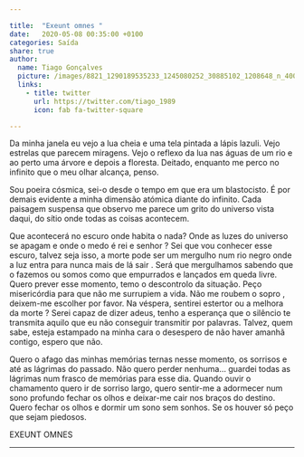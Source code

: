 ```yaml
---

title:  "Exeunt omnes "
date:   2020-05-08 00:35:00 +0100
categories: Saída
share: true
author:
  name: Tiago Gonçalves
  picture: /images/8821_1290189535233_1245080252_30885102_1208648_n_400x400.jpg
  links:
    - title: twitter
      url: https://twitter.com/tiago_1989
      icon: fab fa-twitter-square

---
```

Da minha janela eu vejo a lua cheia e uma tela pintada a lápis lazuli. Vejo estrelas que parecem miragens.
Vejo o reflexo da lua nas águas de um rio e ao perto uma árvore e depois a floresta.
Deitado, enquanto me perco no infinito que o meu olhar alcança, penso.

Sou poeira cósmica, sei-o desde o tempo em que era um blastocisto. É por demais evidente a minha dimensão atómica diante do infinito. Cada paisagem suspensa que observo me parece um grito do universo vista daqui, do sítio onde todas as coisas acontecem.  



Que acontecerá no escuro onde habita o nada? Onde as luzes do universo se apagam e onde o medo é rei e senhor ? Sei que vou conhecer esse escuro, talvez seja isso, a morte pode ser um mergulho num rio negro onde a luz entra para nunca mais de lá sair . Será que mergulhamos sabendo que o fazemos  ou somos como que empurrados e lançados em queda livre.
Quero prever esse momento, temo o descontrolo da situação. Peço misericórdia para que não me surrupiem a vida. Não me roubem o sopro , deixem-me escolher por favor.
Na véspera, sentirei estertor ou a melhora da morte ? Serei capaz de dizer adeus, tenho a esperança que o silêncio te transmita aquilo que eu não conseguir transmitir por palavras. Talvez, quem sabe, esteja estampado na minha cara o desespero de não haver amanhã contigo, espero que não.



Quero o afago das minhas memórias ternas nesse momento, os sorrisos e até as lágrimas do passado. Não quero perder nenhuma… guardei todas as lágrimas num frasco de memórias para esse dia. Quando ouvir o chamamento quero ir de sorriso largo, quero sentir-me a adormecer num sono profundo fechar os olhos e deixar-me cair nos braços do destino.  Quero fechar os olhos e dormir um sono sem sonhos. Se os houver só peço que sejam piedosos.

EXEUNT OMNES


---

